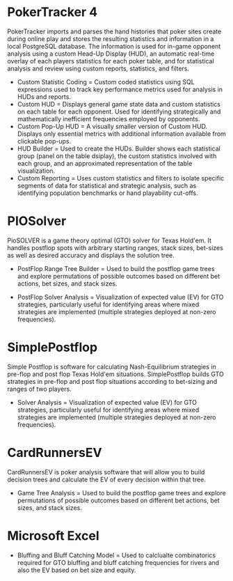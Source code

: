# PokerTracker 4
PokerTracker imports and parses the hand histories that poker sites create during online play and stores the resulting statistics and information in a local PostgreSQL database. The information is used for in-game opponent analysis using a custom Head-Up Display (HUD), an automatic real-time overlay of each players statistics for each poker table, and for statistical analysis and review using custom reports, statistics, and filters. 

* Custom Statistic Coding = Custom coded statistics using SQL expressions used to track key performance metrics used for analysis in HUDs and reports.
* Custom HUD = Displays general game state data and custom statistics on each table for each opponent. Used for identifying strategically and mathematically inefficient frequencies employed by opponents.
* Custom Pop-Up HUD = A visually smaller version of Custom HUD. Displays only essential metrics with additional information available from clickable pop-ups.
* HUD Builder = Used to create the HUDs. Builder shows each statistical group (panel on the table dsiplay), the custom statistics involved with each group, and an approximated representation of the table visualization.
* Custom Reporting = Uses custom statistics and filters to isolate specific segments of data for statistical and strategic analysis, such as identifying population benchmarks or hand playability cut-offs.

# PIOSolver
PioSOLVER is a game theory optimal (GTO) solver for Texas Hold'em. It handles postflop spots with arbitrary starting ranges, stack sizes, bet-sizes as well as desired accuracy and displays the solution tree.

* PostFlop Range Tree Builder = Used to build the postflop game trees and explore permutations of possible outcomes based on different bet actions, bet sizes, and stack sizes.

* PostFlop Solver Analysis = Visualization of expected value (EV) for GTO strategies, particularly useful for identifying areas where mixed strategies are implemented (multiple strategies deployed at non-zero frequencies).

# SimplePostflop
Simple Postflop is software for calculating Nash-Equilibrium strategies in pre-flop and post flop Texas Hold'em situations. SimplePostflop builds GTO strategies in pre-flop and post flop situations according to bet-sizing and ranges of two players.

* Solver Analysis = Visualization of expected value (EV) for GTO strategies, particularly useful for identifying areas where mixed strategies are implemented (multiple strategies deployed at non-zero frequencies).

# CardRunnersEV
CardRunnersEV is poker analysis software that will allow you to build decision trees and calculate the EV of every decision within that tree.

* Game Tree Analysis = Used to build the postflop game trees and explore permutations of possible outcomes based on different bet actions, bet sizes, and stack sizes.

# Microsoft Excel

* Bluffing and Bluff Catching Model = Used to calclualte combinatorics required for GTO bluffing and bluff catching frequencies for rivers and also the EV based on bet size and equity.
